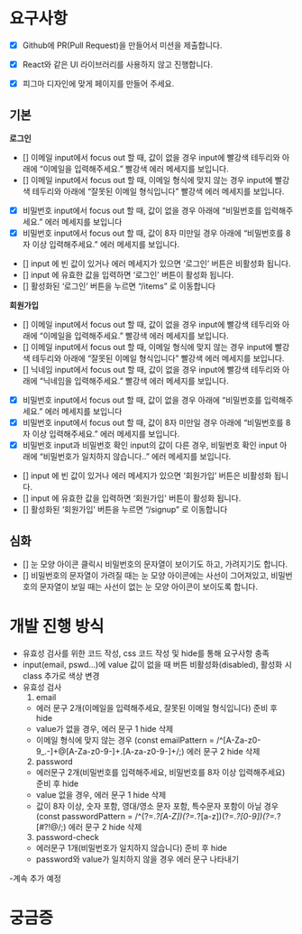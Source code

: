 # 요구사항

- [x] Github에 PR(Pull Request)을 만들어서 미션을 제출합니다.
- [x] React와 같은 UI 라이브러리를 사용하지 않고 진행합니다.
- [x] 피그마 디자인에 맞게 페이지를 만들어 주세요.


## 기본

**로그인**
- [] 이메일 input에서 focus out 할 때, 값이 없을 경우 input에 빨강색 테두리와 아래에 “이메일을 입력해주세요.” 빨강색 에러 메세지를 보입니다.
- [] 이메일 input에서 focus out 할 때, 이메일 형식에 맞지 않는 경우 input에 빨강색 테두리와 아래에 “잘못된 이메일 형식입니다” 빨강색 에러 메세지를 보입니다.
- [x] 비밀번호 input에서 focus out 할 때, 값이 없을 경우 아래에 “비밀번호를 입력해주세요.” 에러 메세지를 보입니다
- [x] 비밀번호 input에서 focus out 할 때, 값이 8자 미만일 경우 아래에 “비밀번호를 8자 이상 입력해주세요.” 에러 메세지를 보입니다.
- [] input 에 빈 값이 있거나 에러 메세지가 있으면 ‘로그인’ 버튼은 비활성화 됩니다.
- [] input 에 유효한 값을 입력하면 ‘로그인' 버튼이 활성화 됩니다.
- [] 활성화된 ‘로그인’ 버튼을 누르면 “/items” 로 이동합니다

**회원가입**
- [] 이메일 input에서 focus out 할 때, 값이 없을 경우 input에 빨강색 테두리와 아래에 “이메일을 입력해주세요.” 빨강색 에러 메세지를 보입니다.
- [] 이메일 input에서 focus out 할 때, 이메일 형식에 맞지 않는 경우 input에 빨강색 테두리와 아래에 “잘못된 이메일 형식입니다” 빨강색 에러 메세지를 보입니다.
- [] 닉네임 input에서 focus out 할 때, 값이 없을 경우 input에 빨강색 테두리와 아래에 “닉네임을 입력해주세요.” 빨강색 에러 메세지를 보입니다.
- [x] 비밀번호 input에서 focus out 할 때, 값이 없을 경우 아래에 “비밀번호를 입력해주세요.” 에러 메세지를 보입니다
- [x] 비밀번호 input에서 focus out 할 때, 값이 8자 미만일 경우 아래에 “비밀번호를 8자 이상 입력해주세요.” 에러 메세지를 보입니다.
- [x] 비밀번호 input과 비밀번호 확인 input의 값이 다른 경우, 비밀번호 확인 input 아래에 “비밀번호가 일치하지 않습니다..” 에러 메세지를 보입니다.
- [] input 에 빈 값이 있거나 에러 메세지가 있으면 ‘회원가입’ 버튼은 비활성화 됩니다.
- [] input 에 유효한 값을 입력하면 ‘회원가입' 버튼이 활성화 됩니다.
- [] 활성화된 ‘회원가입’ 버튼을 누르면 “/signup” 로 이동합니다

## 심화
- [] 눈 모양 아이콘 클릭시 비밀번호의 문자열이 보이기도 하고, 가려지기도 합니다.
- [] 비밀번호의 문자열이 가려질 때는 눈 모양 아이콘에는 사선이 그어져있고, 비밀번호의 문자열이 보일 때는 사선이 없는 눈 모양 아이콘이 보이도록 합니다.

# 개발 진행 방식

- 유효성 검사를 위한 코드 작성, css 코드 작성 및 hide를 통해 요구사항 충족
- input(email, pswd...)에 value 값이 없을 때 버튼 비활성화(disabled), 활성화 시 class 추가로 색상 변경
- 유효성 검사
  1. email
    - 에러 문구 2개(이메일을 입력해주세요, 잘못된 이메일 형식입니다) 준비 후 hide
    - value가 없을 경우, 에러 문구 1 hide 삭제
    - 이메일 형식에 맞지 않는 경우
    (const emailPattern = /^[A-Za-z0-9_\.\-]+@[A-Za-z0-9\-]+\.[A-za-z0-9\-]+/;)
      에러 문구 2 hide 삭제
  2. password
    - 에러문구 2개(비밀번호를 입력해주세요, 비밀번호를 8자 이상 입력해주세요) 준비 후 hide
    - value 없을 경우, 에러 문구 1 hide 삭제
    - 값이 8자 이상, 숫자 포함, 영대/영소 문자 포함, 특수문자 포함이 아닐 경우
    (const passwordPattern = /^(?=.*?[A-Z])(?=.*?[a-z])(?=.*?[0-9])(?=.*?[#?!@$%^&*-]).{8,}$/;)
      에러 문구 2 hide 삭제
  3. password-check
    - 에러문구 1개(비밀번호가 일치하지 않습니다) 준비 후 hide
    - password와 value가 일치하지 않을 경우 에러 문구 나타내기

-계속 추가 예정

# 궁금증
